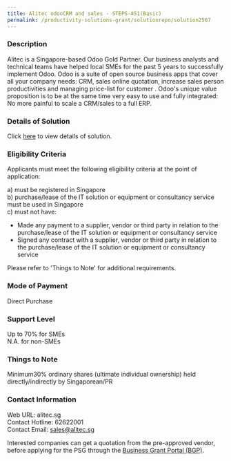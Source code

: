 ```yaml
---
title: Alitec odooCRM and sales - STEPS-AS1(Basic)
permalink: /productivity-solutions-grant/solutionrepo/solution2567
---
```


### Description

Alitec is a Singapore-based Odoo Gold Partner. Our business analysts and technical teams have helped local SMEs for the past 5 years to successfully implement Odoo. Odoo is a suite of open source business apps that cover all your company needs: CRM, sales online quotation, increase sales person productivities and managing price-list for customer . Odoo's unique value proposition is to be at the same time very easy to use and fully integrated: No more painful to scale a CRM/sales to a full ERP.

### Details of Solution

Click <a href='https://www.gobusiness.gov.sg/images/psg/Alitec_20200759_Desensitised_Annex_3_Part_1.pdf' target='_blank' rel='noopener'>here</a> to view details of solution.

### Eligibility Criteria

Applicants must meet the following eligibility criteria at the point of application:

a) must be registered in Singapore <br>
b) purchase/lease of the IT solution or equipment or consultancy service must be used in Singapore <br>
c) must not have:
- Made any payment to a supplier, vendor or third party in relation to the purchase/lease of the IT solution or equipment or consultancy service
- Signed any contract with a supplier, vendor or third party in relation to the purchase/lease of the IT solution or equipment or consultancy service

Please refer to 'Things to Note' for additional requirements.

### Mode of Payment
Direct Purchase

### Support Level
Up to 70% for SMEs <br>
N.A. for non-SMEs

### Things to Note
Minimum30% ordinary shares (ultimate individual ownership) held directly/indirectly by Singaporean/PR

### Contact Information
Web URL: alitec.sg <br>Contact Hotline: 62622001 <br>Contact Email: sales@alitec.sg <br>

Interested companies can get a quotation from the pre-approved vendor, before applying for the PSG through the <a target='_blank' rel='noopener' href='https://www.businessgrants.gov.sg/'>Business Grant Portal (BGP)</a>.
